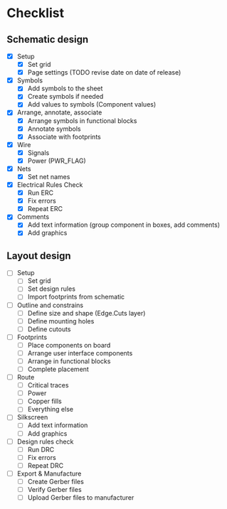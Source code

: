 # Checklist

## Schematic design

- [x] Setup
    - [x] Set grid
    - [x] Page settings (TODO revise date on date of release)
- [x] Symbols
    - [x] Add symbols to the sheet
    - [x] Create symbols if needed
    - [x] Add values to symbols (Component values)
- [x] Arrange, annotate, associate
    - [x] Arrange symbols in functional blocks
    - [x] Annotate symbols
    - [x] Associate with footprints
- [x] Wire
    - [x] Signals
    - [x] Power (PWR_FLAG)
- [x] Nets
    - [x] Set net names
- [x] Electrical Rules Check
    - [x] Run ERC
    - [x] Fix errors
    - [x] Repeat ERC
- [x] Comments
    - [x] Add text information (group component in boxes, add comments)
    - [x] Add graphics

## Layout design

- [ ] Setup
    - [ ] Set grid
    - [ ] Set design rules
    - [ ] Import footprints from schematic
- [ ] Outline and constrains
    - [ ] Define size and shape (Edge.Cuts layer)
    - [ ] Define mounting holes
    - [ ] Define cutouts
- [ ] Footprints
    - [ ] Place components on board
    - [ ] Arrange user interface components
    - [ ] Arrange in functional blocks
    - [ ] Complete placement
- [ ] Route
    - [ ] Critical traces
    - [ ] Power
    - [ ] Copper fills
    - [ ] Everything else
- [ ] Silkscreen
    - [ ] Add text information
    - [ ] Add graphics
- [ ] Design rules check
    - [ ] Run DRC
    - [ ] Fix errors
    - [ ] Repeat DRC
- [ ] Export & Manufacture
    - [ ] Create Gerber files
    - [ ] Verify Gerber files
    - [ ] Upload Gerber files to manufacturer